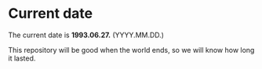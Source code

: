 # Current date

The current date is **1993.06.27.** (YYYY.MM.DD.)

This repository will be good when the world ends, so we will know how long it lasted.